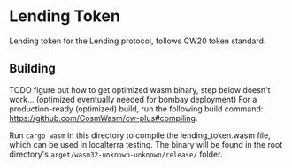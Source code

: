 # Lending Token

Lending token for the Lending protocol, follows CW20 token standard.

## Building

TODO figure out how to get optimized wasm binary, step below doesn't work... (optimized eventually needed for bombay deployment)
For a production-ready (optimized) build, run the following build command: https://github.com/CosmWasm/cw-plus#compiling.

Run `cargo wasm` in this directory to compile the lending_token.wasm file, which can be used in localterra testing. The binary will be found in the root directory's `arget/wasm32-unknown-unknown/release/` folder.